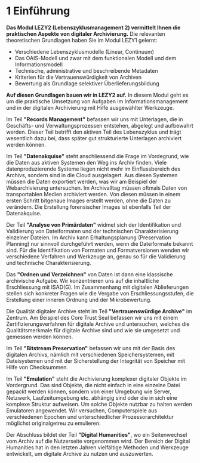 # 1 Einführung

**Das Modul LEZY2 (Lebenszyklusmanagement 2) vermittelt Ihnen die praktischen Aspekte von digitaler Archivierung.** Die relevanten theoretischen Grundlagen haben Sie im Modul LEZY1 gelernt:

* Verschiedene Lebenszyklusmodelle (Linear, Continuum)
* Das OAIS-Modell und zwar mit dem funktionalen Modell und dem Informationsmodell
* Technische, administrative und beschreibende Metadaten
* Kriterien für die Vertrauenswürdigkeit von Archiven
* Bewertung als Grundlage selektiver Überlieferungsbildung

**Auf diesen Grundlagen bauen wir in LEZY2 auf.** In diesem Modul geht es um die praktische Umsetzung von Aufgaben im Informationsmanagement und in der digitalen Archivierung mit Hilfe ausgewählter Werkzeuge.

Im Teil **"Records Management"** befassen wir uns mit Unterlagen, die in Geschäfts- und Verwaltungsprozessen entstehen, abgelegt und aufbewahrt werden. Dieser Teil betrifft den aktiven Teil des Lebenszyklus und trägt wesentlich dazu bei, dass später gut strukturierte Unterlagen archiviert werden können.

Im Teil **"Datenakquise"** steht anschliessend die Frage im Vordegrund, wie die Daten aus aktiven Systemen den Weg ins Archiv finden. Viele datenproduzierende Systeme liegen nicht mehr im Einflussbereich des Archivs, sondern sind in die Cloud ausgelagert. Aus diesen Systemen müssen die Daten exportiert werden, was wir am Beispiel der Webarchivierung untersuchen. Im Archivalltag müssen oftmals Daten von transportablen Medien archiviert werden. Von diesen müssen in einem ersten Schritt bitgenaue Images erstellt werden, ohne die Daten zu verändern. Die Erstellung forensischer Images ist ebenfalls Teil der Datenakquise.

Der Teil **"Analyse von Primärdaten"** widmet sich der Identifikation und Validierung von Dateiformaten und der technischen Charakterisierung einzelner Dateien. Im Archiv kann Erhaltungsplanung (Preservation Planning) nur sinnvoll durchgeführt werden, wenn die Dateiformate bekannt sind. Für die Identifikation von Formaten und Formatversionen  wenden wir verschiedene Verfahren und Werkzeuge an, genau so für die Validierung und technische Charakterisierung.

Das **"Ordnen und Verzeichnen"** von Daten ist dann eine klassische archivische Aufgabe. Wir konzentrieren uns auf die inhaltliche Erschliessung mit ISAD(G). Im Zusammenhang mit digitalen Ablieferungen stellen sich konkreter Fragen wie die Vergabe von Erschliessungsstufen, die Erstellung einer inneren Ordnung und der Mikrobewertung.

Die Qualität digitaler Archive steht im Teil **"Vertrauenswürdige Archive"** im Zentrum. Am Beispiel des Core Trust Seal befassen wir uns mit einem Zertifizierungsverfahren für digitale Archive und untersuchen, welches die Qualitätsmerkmale für digitale Archive sind und wie sie umgesetzt und gemessen werden können.

Im Teil **"Bitstream Preservation"** befassen wir uns mit der Basis des digitalen Archivs, nämlich mit verschiedenen Speichersystemen, mit Dateisystemen und mit der Sicherstellung der Integrität von Speicher mit Hilfe von Checksummen.

Im Teil **"Emulation"** steht die Archivierung komplexer digitaler Objekte im Vordergrund. Das sind Objekte, die nicht einfach in eine einzelne Datei gepackt werden können, sondern von einer Umgebung wie Server, Netzwerk, Laufzeitumgebung etc. abhängig sind oder die in sich eine komplexe Struktur aufweisen. Um solche Objekte nutzbar zu halten werden Emulatoren angewendet. Wir versuchen, Computerspiele aus verschiedenen Epochen und unterschiedlicher Prozessorarchitektur möglichst originalgetreu zu emulieren.

Der Abschluss bildet der Teil **"Digital Humanities"**, wo ein Seitenwechsel vom Archiv auf die Nutzerseite vorgenommen wird. Der Bereich der Digital Humanities hat in den letzten Jahren vielfältige Methoden und Werkzeuge entwickelt, um digitale Archive zu nutzen und auszuwerten.

